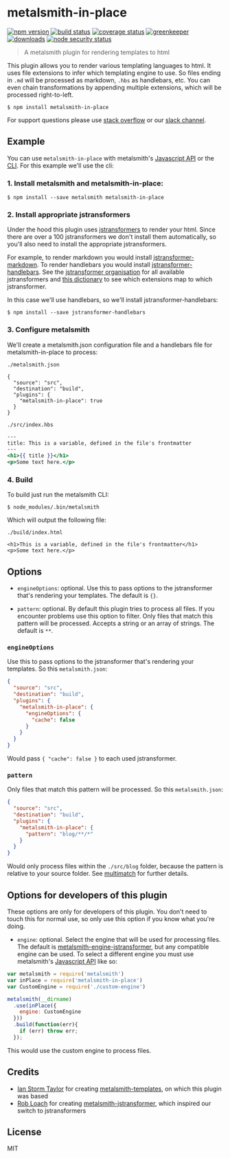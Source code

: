 # metalsmith-in-place

[![npm version][version-badge]][version-url]
[![build status][build-badge]][build-url]
[![coverage status][coverage-badge]][coverage-url]
[![greenkeeper][greenkeeper-badge]][greenkeeper-url]
[![downloads][downloads-badge]][downloads-url]
[![node security status][nsp-badge]][nsp-url]

> A metalsmith plugin for rendering templates to html

This plugin allows you to render various templating languages to html. It uses
file extensions to infer which templating engine to use. So files ending in
`.md` will be processed as markdown, `.hbs` as handlebars, etc. You can even
chain transformations by appending multiple extensions, which will be processed
right-to-left.

```
$ npm install metalsmith-in-place
```

For support questions please use [stack overflow][stackoverflow-url] or our
[slack channel][slack-url].

## Example

You can use `metalsmith-in-place` with metalsmith's [Javascript API](https://github.com/segmentio/metalsmith#api)
or the [CLI](https://github.com/segmentio/metalsmith#cli). For this example
we'll use the cli:

### 1. Install metalsmith and metalsmith-in-place:

```
$ npm install --save metalsmith metalsmith-in-place
```

### 2. Install appropriate jstransformers

Under the hood this plugin uses 
[jstransformers](https://github.com/jstransformers/jstransformer)
to render your html. Since there are over a 100 jstransformers we don't install
them automatically, so you'll also need to install the appropriate
jstransformers. 

For example, to render markdown you would install [jstransformer-markdown](https://github.com/jstransformers/jstransformer-markdown).
To render handlebars you would install [jstransformer-handlebars](https://github.com/jstransformers/jstransformer-handlebars).
See the [jstransformer organisation](https://github.com/jstransformers) for all
available jstransformers and [this dictionary](https://github.com/jstransformers/inputformat-to-jstransformer/blob/master/dictionary.json)
to see which extensions map to which jstransformer.
  
In this case we'll use handlebars, so we'll install jstransformer-handlebars:

```
$ npm install --save jstransformer-handlebars
```

### 3. Configure metalsmith

We'll create a metalsmith.json configuration file and a handlebars file for
metalsmith-in-place to process:

`./metalsmith.json`

```
{
  "source": "src",
  "destination": "build",
  "plugins": {
    "metalsmith-in-place": true
  }
}
```

`./src/index.hbs`

```handlebars
---
title: This is a variable, defined in the file's frontmatter
---
<h1>{{ title }}</h1>
<p>Some text here.</p>
```

### 4. Build

To build just run the metalsmith CLI:

```
$ node_modules/.bin/metalsmith
```

Which will output the following file:

`./build/index.html`

```
<h1>This is a variable, defined in the file's frontmatter</h1>
<p>Some text here.</p>
```

## Options

* `engineOptions`: optional. Use this to pass options to the jstransformer 
that's rendering your templates. The default is `{}`.

* `pattern`: optional. By default this plugin tries to process all files. If you
encounter problems use this option to filter. Only files that match this pattern
will be processed. Accepts a string or an array of strings. The default is `**`.

### `engineOptions`

Use this to pass options to the jstransformer that's rendering your templates.
So this `metalsmith.json`:

```json
{
  "source": "src",
  "destination": "build",
  "plugins": {
    "metalsmith-in-place": {
      "engineOptions": {
        "cache": false
      }
    }
  }
}
```

Would pass `{ "cache": false }` to each used jstransformer.

### `pattern`

Only files that match this pattern will be processed. So this `metalsmith.json`:

```json
{
  "source": "src",
  "destination": "build",
  "plugins": {
    "metalsmith-in-place": {
      "pattern": "blog/**/*"
    }
  }
}
```

Would only process files within the `./src/blog` folder, because the pattern is
relative to your source folder. See [multimatch](https://github.com/sindresorhus/multimatch)
for further details.

## Options for developers of this plugin

These options are only for developers of this plugin. You don't need to touch
this for normal use, so only use this option if you know what you're doing.

* `engine`: optional. Select the engine that will be used for processing files.
The default is [metalsmith-engine-jstransformer](https://github.com/superwolff/metalsmith-engine-jstransformer),
but any compatible engine can be used. To select a different engine you must use
metalsmith's [Javascript API](https://github.com/segmentio/metalsmith#api) like
so:

```javascript
var metalsmith = require('metalsmith')
var inPlace = require('metalsmith-in-place')
var CustomEngine = require('./custom-engine')

metalsmith(__dirname)
  .use(inPlace({
    engine: CustomEngine
  }))
  .build(function(err){
    if (err) throw err;
  });
```

This would use the custom engine to process files.

## Credits

* [Ian Storm Taylor](https://github.com/ianstormtaylor) for creating [metalsmith-templates](https://github.com/segmentio/metalsmith-templates), on which this plugin was based
* [Rob Loach](https://github.com/RobLoach) for creating [metalsmith-jstransformer](https://github.com/RobLoach/metalsmith-jstransformer), which inspired our switch to jstransformers

## License

MIT

[build-badge]: https://travis-ci.org/superwolff/metalsmith-in-place.svg
[build-url]: https://travis-ci.org/superwolff/metalsmith-in-place
[downloads-badge]: https://img.shields.io/npm/dm/metalsmith-in-place.svg
[downloads-url]: https://www.npmjs.com/package/metalsmith-in-place
[slack-badge]: https://img.shields.io/badge/Slack-Join%20Chat%20→-blue.svg
[slack-url]: http://metalsmith-slack.herokuapp.com/
[version-badge]: https://img.shields.io/npm/v/metalsmith-in-place.svg
[version-url]: https://www.npmjs.com/package/metalsmith-in-place
[stackoverflow-url]: http://stackoverflow.com/questions/tagged/metalsmith
[greenkeeper-badge]: https://badges.greenkeeper.io/superwolff/metalsmith-in-place.svg
[greenkeeper-url]: https://greenkeeper.io/
[coverage-badge]: https://coveralls.io/repos/github/superwolff/metalsmith-in-place/badge.svg?branch=master
[coverage-url]: https://coveralls.io/github/superwolff/metalsmith-in-place?branch=master
[nsp-badge]: https://nodesecurity.io/orgs/ismay/projects/f9a90e69-de31-4850-9eaf-6ed058171bbd/badge
[nsp-url]: https://nodesecurity.io/orgs/ismay/projects/f9a90e69-de31-4850-9eaf-6ed058171bbd
